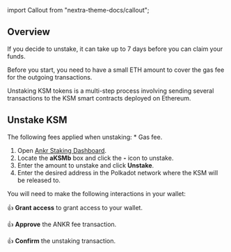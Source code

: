 import Callout from "nextra-theme-docs/callout";

## Overview

If you decide to unstake, it can take up to 7 days before you can claim your funds.

<Callout>
Before you start, you need to have a small ETH amount to cover the gas fee for the outgoing transactions.

Unstaking KSM tokens is a multi-step process involving sending several transactions to the KSM smart contracts deployed on Ethereum.
</Callout>

## Unstake KSM

<Callout type="warning" emoji="❗">
The following fees applied when unstaking:
* Gas fee. 
</Callout>

1. Open [Ankr Staking Dashboard](https://www.ankr.com/staking/dashboard/).
2. Locate the **aKSMb** box and click the **-** icon to unstake.
3. Enter the amount to unstake and click **Unstake**.
4. Enter the desired address in the Polkadot network where the KSM will be released to.

You will need to make the following interactions in your wallet:

👍 **Grant access** to grant access to your wallet.

👍 **Approve** the ANKR fee transaction.

👍 **Confirm** the unstaking transaction.